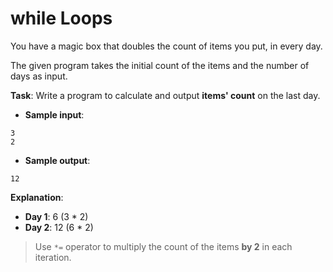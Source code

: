 # while Loops

You have a magic box that doubles the count of items you put, in every day.

The given program takes the initial count of the items and the number of days as input.

**Task**: Write a program to calculate and output **items' count** on the last day.

- **Sample input**:  
```
3
2
```

- **Sample output**:  
```
12
```

**Explanation**:
- **Day 1**: 6 (3 * 2)
- **Day 2**: 12 (6 * 2)

>Use `*=` operator to multiply the count of the items **by 2** in each iteration.